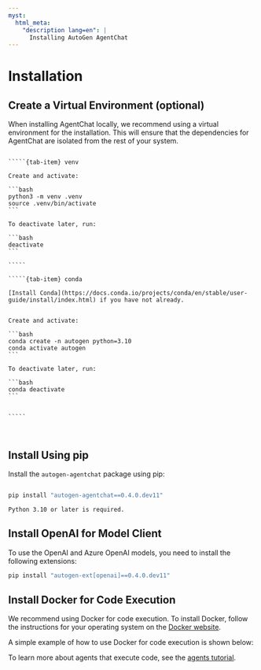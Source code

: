 ```yaml
---
myst:
  html_meta:
    "description lang=en": |
      Installing AutoGen AgentChat
---
```


# Installation

## Create a Virtual Environment (optional)

When installing AgentChat locally, we recommend using a virtual environment for the installation. This will ensure that the dependencies for AgentChat are isolated from the rest of your system.

``````{tab-set}

`````{tab-item} venv

Create and activate:

```bash
python3 -m venv .venv
source .venv/bin/activate
```

To deactivate later, run:

```bash
deactivate
```

`````

`````{tab-item} conda

[Install Conda](https://docs.conda.io/projects/conda/en/stable/user-guide/install/index.html) if you have not already.


Create and activate:

```bash
conda create -n autogen python=3.10
conda activate autogen
```

To deactivate later, run:

```bash
conda deactivate
```


`````



``````

## Install Using pip

Install the `autogen-agentchat` package using pip:

```bash

pip install "autogen-agentchat==0.4.0.dev11"
```

```{note}
Python 3.10 or later is required.
```

## Install OpenAI for Model Client

To use the OpenAI and Azure OpenAI models, you need to install the following
extensions:

```bash
pip install "autogen-ext[openai]==0.4.0.dev11"
```

## Install Docker for Code Execution

We recommend using Docker for code execution.
To install Docker, follow the instructions for your operating system on the [Docker website](https://docs.docker.com/get-docker/).

A simple example of how to use Docker for code execution is shown below:

<!-- ```{include} stocksnippet.md

``` -->

To learn more about agents that execute code, see the [agents tutorial](./tutorial/agents.ipynb).
